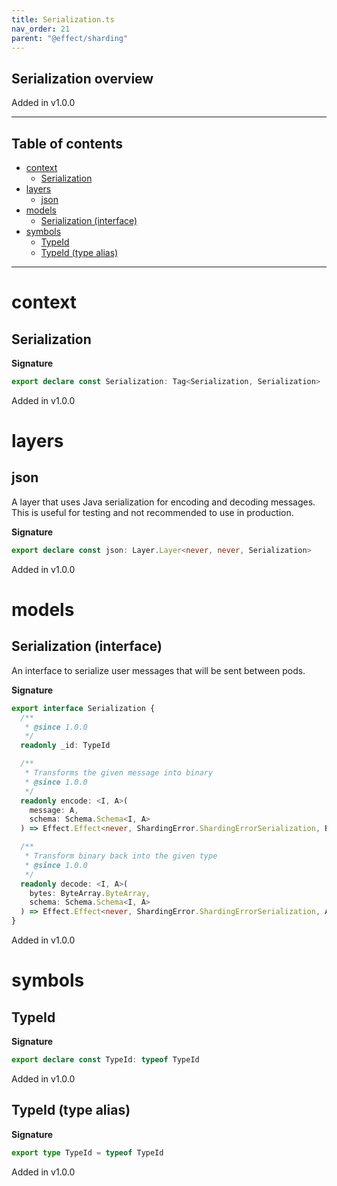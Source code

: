 ```yaml
---
title: Serialization.ts
nav_order: 21
parent: "@effect/sharding"
---
```


## Serialization overview

Added in v1.0.0

---

<h2 class="text-delta">Table of contents</h2>

- [context](#context)
  - [Serialization](#serialization)
- [layers](#layers)
  - [json](#json)
- [models](#models)
  - [Serialization (interface)](#serialization-interface)
- [symbols](#symbols)
  - [TypeId](#typeid)
  - [TypeId (type alias)](#typeid-type-alias)

---

# context

## Serialization

**Signature**

```ts
export declare const Serialization: Tag<Serialization, Serialization>
```

Added in v1.0.0

# layers

## json

A layer that uses Java serialization for encoding and decoding messages.
This is useful for testing and not recommended to use in production.

**Signature**

```ts
export declare const json: Layer.Layer<never, never, Serialization>
```

Added in v1.0.0

# models

## Serialization (interface)

An interface to serialize user messages that will be sent between pods.

**Signature**

```ts
export interface Serialization {
  /**
   * @since 1.0.0
   */
  readonly _id: TypeId

  /**
   * Transforms the given message into binary
   * @since 1.0.0
   */
  readonly encode: <I, A>(
    message: A,
    schema: Schema.Schema<I, A>
  ) => Effect.Effect<never, ShardingError.ShardingErrorSerialization, ByteArray.ByteArray>

  /**
   * Transform binary back into the given type
   * @since 1.0.0
   */
  readonly decode: <I, A>(
    bytes: ByteArray.ByteArray,
    schema: Schema.Schema<I, A>
  ) => Effect.Effect<never, ShardingError.ShardingErrorSerialization, A>
}
```

Added in v1.0.0

# symbols

## TypeId

**Signature**

```ts
export declare const TypeId: typeof TypeId
```

Added in v1.0.0

## TypeId (type alias)

**Signature**

```ts
export type TypeId = typeof TypeId
```

Added in v1.0.0
